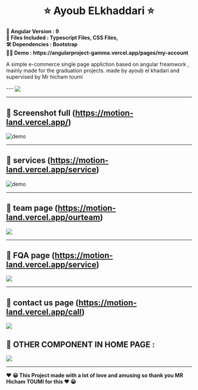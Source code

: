   

<h1 align="center" >   ⭐    Ayoub ELkhaddari   ⭐</h1>
<p align="center"> 
  </p>

<p>
<b align="center" >📝 Angular  Version	:  9 </b> </BR>
<b align="center" >📌  Files Included : 	Typescript Files, CSS Files,  </b></BR>
<b align="center" > 🛠  Dependencies :  Bootstrap </b></BR>
<b align="center" > 👨‍💻  Demo  :  https://angularproject-gamma.vercel.app/pages/my-account </b>
</p>

<p>
A simple e-commerce single page appliction based on angular freamwork , mainly made for the graduation projects. made by ayoub el khadari   and supervised by Mr hicham toumi 
</p>
 ---  
  <img align="center" src="https://i.imgur.com/txJrv72.png" />
  
 ---  

##  🚀 Screenshot full (https://motion-land.vercel.app/)  
  <img align="center" src="https://i.imgur.com/FfVSAfx.png" alt="demo" />
  
 ---
  
## 🚀 services (https://motion-land.vercel.app/service)  
<img  align="center" src="https://i.imgur.com/uuLQtkf.png" alt="demo"/>

 ---

## 🚀 team page (https://motion-land.vercel.app/ourteam)  
     
  <img  align="center" src="https://i.imgur.com/WTpkwv6.png"/>
  
 ---
 
## 🚀 FQA page (https://motion-land.vercel.app/service)  
     
  <img  align="center" src="https://i.imgur.com/gAQX3pu.png"/>
  
 ---

## 🚀 contact us page  (https://motion-land.vercel.app/call)  
     
<img  align="center" src="https://i.imgur.com/b1UUHfQ.png"/>
  
 ## 🚀 OTHER COMPONENT IN HOME PAGE  : 
     
<img  align="center" src="https://i.imgur.com/OFDsNkP.png"/>
  
---
<p>
<b align="center" > ❤️  😀 This Project made with a lot of love and amusing so thank you MR Hicham TOUMI for this   ❤️  😀 </b> </p>
